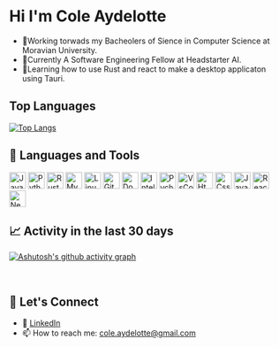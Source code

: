 # Hi I'm Cole Aydelotte 
<ul>
    <li>📝Working torwads my Bacheolers of Sience in Computer Science at Moravian University.</li>
    <li>💼Currently A Software Engineering Fellow at Headstarter AI.</li>
    <li>📖Learning how to use Rust and react to make a desktop applicaton using Tauri.
</ul>

## Top Languages
[![Top Langs](https://github-readme-stats.vercel.app/api/top-langs/?username=coleaydelotte&layout=compact&hide=jupyter%20notebook,html,css)](https://github.com/coleaydelotte)
## 🔧 Languages and Tools

<div>
    <img alt="Java" width="30px" src="https://cdn.jsdelivr.net/gh/devicons/devicon/icons/java/java-original.svg"/>
    <img alt="Python" width="30px" src="https://cdn.jsdelivr.net/gh/devicons/devicon@latest/icons/python/python-original.svg" />
    <img alt="Rust" width="30px" src="https://www.rust-lang.org/logos/rust-logo-64x64.png" />
    <img alt="MySQL" width="30px" src="https://cdn.jsdelivr.net/gh/devicons/devicon@latest/icons/mysql/mysql-original-wordmark.svg" />
    <img alt="Linux" width="30px" src="https://cdn.jsdelivr.net/gh/devicons/devicon@latest/icons/linux/linux-original.svg" />
    <img alt="Git" width="30px" src="https://cdn.jsdelivr.net/gh/devicons/devicon@latest/icons/git/git-original.svg" />
    <img alt="Docker" width="30px" src="https://cdn.jsdelivr.net/gh/devicons/devicon@latest/icons/docker/docker-original.svg" />
    <img alt="Intellij" width="30px" src="https://cdn.jsdelivr.net/gh/devicons/devicon@latest/icons/intellij/intellij-original.svg" />
    <img alt="Pycharm" width="30px" src="https://cdn.jsdelivr.net/gh/devicons/devicon@latest/icons/pycharm/pycharm-original.svg" />
    <img alt="VsCode" width="30px" src="https://cdn.jsdelivr.net/gh/devicons/devicon@latest/icons/vscode/vscode-original-wordmark.svg" />
    <img alt="Html" width="30px" src="https://cdn.jsdelivr.net/gh/devicons/devicon@latest/icons/html5/html5-original.svg" />
    <img alt="Css" width="30px" src="https://cdn.jsdelivr.net/gh/devicons/devicon@latest/icons/css3/css3-original.svg" />
    <img alt="JavaScript" width="30px" src="https://cdn.jsdelivr.net/gh/devicons/devicon@latest/icons/javascript/javascript-original.svg" />
    <img alt="React" width="30px" src="https://cdn.jsdelivr.net/gh/devicons/devicon@latest/icons/react/react-original.svg" />
    <img alt="Next.js" width="30px" src="https://cdn.jsdelivr.net/gh/devicons/devicon@latest/icons/nextjs/nextjs-original.svg" />
</div>

<!-- ## Limited Experience -->

## 📈 Activity in the last 30 days
[![Ashutosh's github activity graph](https://github-readme-activity-graph.vercel.app/graph?username=coleaydelotte&theme=react)](https://github.com/ashutosh00710/github-readme-activity-graph)

<br>

## 📱 Let's Connect
- 🔗 [LinkedIn](https://www.linkedin.com/in/cole-aydelotte-386665223/)
- 📫 How to reach me: cole.aydelotte@gmail.com
